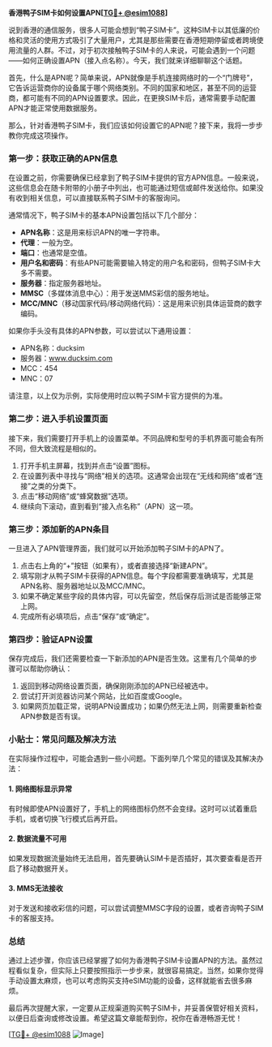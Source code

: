 **香港鸭子SIM卡如何设置APN[[TG💪+ @esim1088](https://t.me/s/esim1088)]**

说到香港的通信服务，很多人可能会想到“鸭子SIM卡”。这种SIM卡以其低廉的价格和灵活的使用方式吸引了大量用户，尤其是那些需要在香港短期停留或者跨境使用流量的人群。不过，对于初次接触鸭子SIM卡的人来说，可能会遇到一个问题——如何正确设置APN（接入点名称）。今天，我们就来详细聊聊这个话题。

首先，什么是APN呢？简单来说，APN就像是手机连接网络时的一个“门牌号”，它告诉运营商你的设备属于哪个网络类别。不同的国家和地区，甚至不同的运营商，都可能有不同的APN设置要求。因此，在更换SIM卡后，通常需要手动配置APN才能正常使用数据服务。

那么，针对香港鸭子SIM卡，我们应该如何设置它的APN呢？接下来，我将一步步教你完成这项操作。

### 第一步：获取正确的APN信息

在设置之前，你需要确保已经拿到了鸭子SIM卡提供的官方APN信息。一般来说，这些信息会在随卡附带的小册子中列出，也可能通过短信或邮件发送给你。如果没有收到相关信息，可以直接联系鸭子SIM卡的客服询问。

通常情况下，鸭子SIM卡的基本APN设置包括以下几个部分：
- **APN名称**：这是用来标识APN的唯一字符串。
- **代理**：一般为空。
- **端口**：也通常是空值。
- **用户名和密码**：有些APN可能需要输入特定的用户名和密码，但鸭子SIM卡大多不需要。
- **服务器**：指定服务器地址。
- **MMSC**（多媒体消息中心）：用于发送MMS彩信的服务地址。
- **MCC/MNC**（移动国家代码/移动网络代码）：这是用来识别具体运营商的数字编码。

如果你手头没有具体的APN参数，可以尝试以下通用设置：
- APN名称：ducksim
- 服务器：www.ducksim.com
- MCC：454
- MNC：07

请注意，以上仅为示例，实际使用时应以鸭子SIM卡官方提供的为准。

### 第二步：进入手机设置页面

接下来，我们需要打开手机上的设置菜单。不同品牌和型号的手机界面可能会有所不同，但大致流程是相似的。

1. 打开手机主屏幕，找到并点击“设置”图标。
2. 在设置列表中寻找与“网络”相关的选项。这通常会出现在“无线和网络”或者“连接”之类的分类下。
3. 点击“移动网络”或“蜂窝数据”选项。
4. 继续向下滚动，直到看到“接入点名称”（APN）这一项。

### 第三步：添加新的APN条目

一旦进入了APN管理界面，我们就可以开始添加鸭子SIM卡的APN了。

1. 点击右上角的“+”按钮（如果有），或者直接选择“新建APN”。
2. 填写刚才从鸭子SIM卡获得的APN信息。每个字段都需要准确填写，尤其是APN名称、服务器地址以及MCC/MNC。
3. 如果不确定某些字段的具体内容，可以先留空，然后保存后测试是否能够正常上网。
4. 完成所有必填项后，点击“保存”或“确定”。

### 第四步：验证APN设置

保存完成后，我们还需要检查一下新添加的APN是否生效。这里有几个简单的步骤可以帮助你确认：

1. 返回到移动网络设置页面，确保刚刚添加的APN已经被选中。
2. 尝试打开浏览器访问某个网站，比如百度或Google。
3. 如果网页加载正常，说明APN设置成功；如果仍然无法上网，则需要重新检查APN参数是否有误。

### 小贴士：常见问题及解决方法

在实际操作过程中，可能会遇到一些小问题。下面列举几个常见的错误及其解决办法：

#### 1. 网络图标显示异常
有时候即使APN设置好了，手机上的网络图标仍然不会变绿。这时可以试着重启手机，或者切换飞行模式后再开启。

#### 2. 数据流量不可用
如果发现数据流量始终无法启用，首先要确认SIM卡是否插好，其次要查看是否开启了移动数据开关。

#### 3. MMS无法接收
对于发送和接收彩信的问题，可以尝试调整MMSC字段的设置，或者咨询鸭子SIM卡的客服支持。

### 总结

通过上述步骤，你应该已经掌握了如何为香港鸭子SIM卡设置APN的方法。虽然过程看似复杂，但实际上只要按照指示一步步来，就很容易搞定。当然，如果你觉得手动设置太麻烦，也可以考虑购买支持eSIM功能的设备，这样就能省去很多麻烦。

最后再次提醒大家，一定要从正规渠道购买鸭子SIM卡，并妥善保管好相关资料，以便日后查询或修改设置。希望这篇文章能帮到你，祝你在香港畅游无忧！

[[TG💪+ @esim1088](https://t.me/s/esim1088) ![Image](https://i.postimg.cc/4NQfJmqS/Snipaste-2025-05-13-00-14-12.png)]